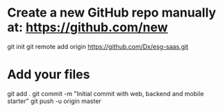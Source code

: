 # Create a new GitHub repo manually at: https://github.com/new
git init
git remote add origin https://github.com/Dx/esg-saas.git

# Add your files
git add .
git commit -m "Initial commit with web, backend and mobile starter"
git push -u origin master

